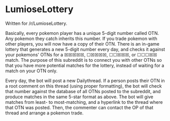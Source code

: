 LumioseLottery
==========

Written for /r/LumioseLottery.

Basically, every pokemon player has a unique 5-digit number called OTN. Any pokemon they catch inherits this number. If you trade pokemon with other players, you will now have a copy of their OTN. There is an in-game lottery that generates a new 5-digit number every day, and checks it against your pokemons' OTNs for a ☒☒☒☒☒, ☐☒☒☒☒, ☐☐☒☒☒, or ☐☐☐☒☒ match. The purpose of this subreddit is to connect you with other OTNs so that you have more potential matches for the lottery, instead of waiting for a match on your OTN only.

Every day, the bot will post a new Dailythread. If a person posts their OTN in a root comment on this thread (using proper formatting), the bot will check that number against the database of all OTNs posted to the subreddit, and produce matches in the same 5-star format as above. The bot will give matches from least- to most-matching, and a hyperlink to the thread where that OTN was posted. Then, the commenter can contact the OP of that thread and arrange a pokemon trade.